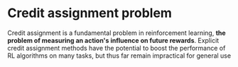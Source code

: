 # Credit assignment problem
Credit assignment is a fundamental problem in reinforcement learning, **the problem of measuring an action's influence on future rewards**. Explicit credit assignment methods have the potential to boost the performance of RL algorithms on many tasks, but thus far remain impractical for general use